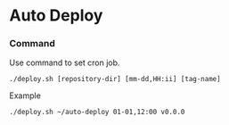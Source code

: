 # Auto Deploy

### Command

Use command to set cron job.
```shell=
./deploy.sh [repository-dir] [mm-dd,HH:ii] [tag-name]
```

Example
```shell=
./deploy.sh ~/auto-deploy 01-01,12:00 v0.0.0
```

